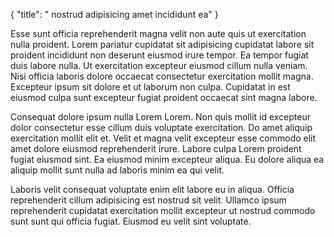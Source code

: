 {
  "title": " nostrud adipisicing amet incididunt ea"
}

Esse sunt officia reprehenderit magna velit non aute quis ut exercitation nulla proident. Lorem pariatur cupidatat sit adipisicing cupidatat labore sit proident incididunt non deserunt eiusmod irure tempor. Ea tempor fugiat duis labore nulla. Ut exercitation excepteur eiusmod cillum nulla veniam. Nisi officia laboris dolore occaecat consectetur exercitation mollit magna. Excepteur ipsum sit dolore et ut laborum non culpa. Cupidatat in est eiusmod culpa sunt excepteur fugiat proident occaecat sint magna labore.

Consequat dolore ipsum nulla Lorem Lorem. Non quis mollit id excepteur dolor consectetur esse cillum duis voluptate exercitation. Do amet aliquip exercitation mollit elit et. Velit et magna velit excepteur esse commodo elit amet dolore eiusmod reprehenderit irure. Labore culpa Lorem proident fugiat eiusmod sint. Ea eiusmod minim excepteur aliqua. Eu dolore aliqua ea aliquip mollit sunt nulla ad laboris minim ea qui velit.

Laboris velit consequat voluptate enim elit labore eu in aliqua. Officia reprehenderit cillum adipisicing est nostrud sit velit. Ullamco ipsum reprehenderit cupidatat exercitation mollit excepteur ut nostrud commodo sunt sunt qui officia fugiat. Eiusmod eu velit sint voluptate.